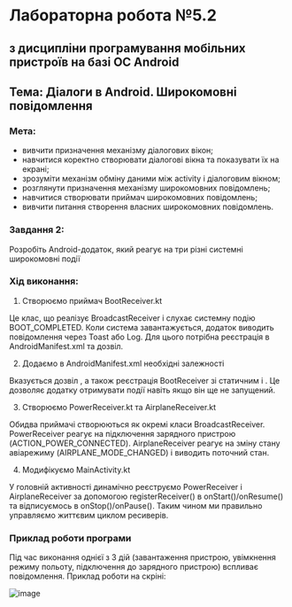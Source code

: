 # Лабораторна робота №5.2

## з дисципліни програмування мобільних пристроїв на базі ОС Android
## Тема: Діалоги в Android. Широкомовні повідомлення

### Мета:
- вивчити призначення механізму діалогових вікон;
- навчитися коректно створювати діалогові вікна та показувати їх на екрані;
- зрозуміти механізм обміну даними між activity і діалоговим вікном;
- розглянути призначення механізму широкомовних повідомлень;
- навчитися створювати приймач широкомовних повідомлень;
- вивчити питання створення власних широкомовних повідомлень.
  
### Завдання 2:
Розробіть Android-додаток, який реагує на три різні системні широкомовні події

### Хід виконання:
1.  Створюємо приймач BootReceiver.kt

Це клас, що реалізує BroadcastReceiver і слухає системну подію BOOT_COMPLETED. Коли система завантажується, додаток виводить повідомлення через Toast або Log. Для цього потрібна реєстрація в AndroidManifest.xml та дозвіл.

2. Додаємо в AndroidManifest.xml необхідні залежності

Вказується дозвіл <uses-permission android:name="android.permission.RECEIVE_BOOT_COMPLETED"/>, а також реєстрація BootReceiver зі статичним <receiver> і <intent-filter>. Це дозволяє додатку отримувати події навіть якщо він ще не запущений.

3. Створюємо PowerReceiver.kt та AirplaneReceiver.kt

Обидва приймачі створюються як окремі класи BroadcastReceiver.
PowerReceiver реагує на підключення зарядного пристрою (ACTION_POWER_CONNECTED).
AirplaneReceiver реагує на зміну стану авіарежиму (AIRPLANE_MODE_CHANGED) і виводить поточний стан.

4. Модифікуємо MainActivity.kt

У головній активності динамічно реєструємо PowerReceiver і AirplaneReceiver за допомогою registerReceiver() в onStart()/onResume() та відписуємось в onStop()/onPause(). Таким чином ми правильно управляємо життєвим циклом ресиверів.

### Приклад роботи програми
Під час виконання однієї з 3 дій (завантаження пристрою, увімкнення режиму польоту, підключення до зарядного пристрою) вспливає повідомлення. Приклад роботи на скріні:

![image](https://github.com/user-attachments/assets/4a6bb02d-4a2c-4d3b-acc3-7d51a41ee86e)
